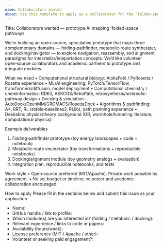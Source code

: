 ```yaml
---
name: Collaborators wanted
about: Use this template to apply as a collaborator for the 'folded-space' prototype
---
```


Title: Collaborators wanted — prototype AI mapping 'folded-space' pathways

We’re building an open‑source, speculative prototype that maps three complementary domains — folding‑pathfinder, metabolic‑route synthesizer, and docking/navigator — to explore navigation, reassembly, and alignment paradigms for interstellar/teleportation concepts. We’d like volunteer open‑source collaborators and academic partners to prototype and integrate modules.

What we need
• Computational structural biology: AlphaFold / PyRosetta / Rosetta experience
• ML/AI engineering: PyTorch/TensorFlow, transformers/diffusion, model deployment
• Computational chemistry / cheminformatics: RDKit, ASKCOS/RetroPath, retrosynthesis/metabolic-pathway design
• Docking & simulation: AutoDock/OpenMM/GROMACS/RosettaDock
• Algorithms & pathfinding: A*, RRT, RL (stable‑baselines3, RLlib), path planning experience
• Desirable: physics/theory background (GR, wormhole/tunneling literature, computational physics)

Example deliverables
1. Folding‑pathfinder prototype (toy energy landscapes + code + notebook)
2. Metabolic‑route enumerator (toy transformations + reproducible notebooks)
3. Docking/alignment module (toy geometry analogs + evaluation)
4. Integration plan, reproducible notebooks, and tests

Work style
• Open‑source preferred (MIT/Apache). Private work possible by agreement.
• No set budget or timeline; volunteer and academic collaboration encouraged.

How to apply
Please fill in the sections below and submit this issue as your application.

- Name:
- GitHub handle / link to profile:
- Which module(s) are you interested in? (folding / metabolic / docking):
- Relevant experience / links to code or papers:
- Availability (hours/week):
- License preference (MIT / Apache / other):
- Volunteer or seeking paid engagement?: